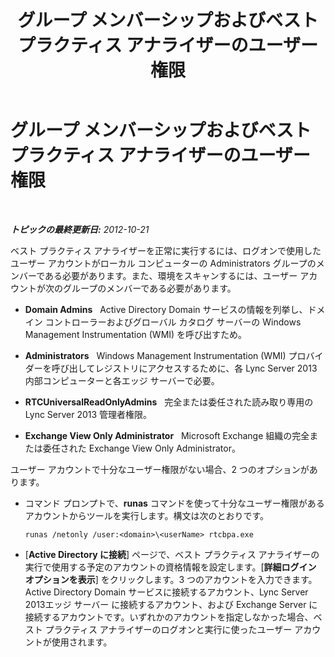 ﻿---
title: グループ メンバーシップおよびベスト プラクティス アナライザーのユーザー権限
TOCTitle: グループ メンバーシップおよびベスト プラクティス アナライザーのユーザー権限
ms:assetid: f812e343-8f75-454e-b7a8-1b404e32071a
ms:mtpsurl: https://technet.microsoft.com/ja-jp/library/Gg591354(v=OCS.15)
ms:contentKeyID: 48274101
ms.date: 05/19/2016
mtps_version: v=OCS.15
ms.translationtype: HT
---

# グループ メンバーシップおよびベスト プラクティス アナライザーのユーザー権限

 

_**トピックの最終更新日:** 2012-10-21_

ベスト プラクティス アナライザーを正常に実行するには、ログオンで使用したユーザー アカウントがローカル コンピューターの Administrators グループのメンバーである必要があります。また、環境をスキャンするには、ユーザー アカウントが次のグループのメンバーである必要があります。

  - **Domain Admins**   Active Directory Domain サービスの情報を列挙し、ドメイン コントローラーおよびグローバル カタログ サーバーの Windows Management Instrumentation (WMI) を呼び出すため。

  - **Administrators**   Windows Management Instrumentation (WMI) プロバイダーを呼び出してレジストリにアクセスするために、各 Lync Server 2013 内部コンピューターと各エッジ サーバーで必要。

  - **RTCUniversalReadOnlyAdmins**   完全または委任された読み取り専用の Lync Server 2013 管理者権限。

  - **Exchange View Only Administrator**   Microsoft Exchange 組織の完全または委任された Exchange View Only Administrator。

ユーザー アカウントで十分なユーザー権限がない場合、2 つのオプションがあります。

  - コマンド プロンプトで、**runas** コマンドを使って十分なユーザー権限があるアカウントからツールを実行します。構文は次のとおりです。
    
        runas /netonly /user:<domain>\<userName> rtcbpa.exe

  - \[**Active Directory に接続**\] ページで、ベスト プラクティス アナライザーの実行で使用する予定のアカウントの資格情報を設定します。\[**詳細ログイン オプションを表示**\] をクリックします。3 つのアカウントを入力できます。Active Directory Domain サービスに接続するアカウント、Lync Server 2013エッジ サーバー に接続するアカウント、および Exchange Server に接続するアカウントです。いずれかのアカウントを指定しなかった場合、ベスト プラクティス アナライザーのログオンと実行に使ったユーザー アカウントが使用されます。

